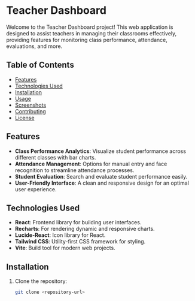 # Teacher Dashboard

Welcome to the Teacher Dashboard project! This web application is designed to assist teachers in managing their classrooms effectively, providing features for monitoring class performance, attendance, evaluations, and more.

## Table of Contents

- [Features](#features)
- [Technologies Used](#technologies-used)
- [Installation](#installation)
- [Usage](#usage)
- [Screenshots](#screenshots)
- [Contributing](#contributing)
- [License](#license)

## Features

- **Class Performance Analytics**: Visualize student performance across different classes with bar charts.
- **Attendance Management**: Options for manual entry and face recognition to streamline attendance processes.
- **Student Evaluation**: Search and evaluate student performance easily.
- **User-Friendly Interface**: A clean and responsive design for an optimal user experience.

## Technologies Used

- **React**: Frontend library for building user interfaces.
- **Recharts**: For rendering dynamic and responsive charts.
- **Lucide-React**: Icon library for React.
- **Tailwind CSS**: Utility-first CSS framework for styling.
- **Vite**: Build tool for modern web projects.

## Installation

1. Clone the repository:

   ```bash
   git clone <repository-url>
